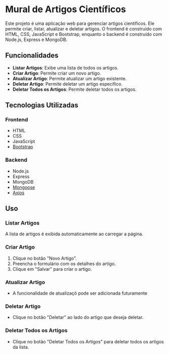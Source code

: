 # Mural de Artigos Científicos

Este projeto é uma aplicação web para gerenciar artigos científicos. Ele permite criar, listar, atualizar e deletar artigos. O frontend é construído com HTML, CSS, JavaScript e Bootstrap, enquanto o backend é construído com Node.js, Express e MongoDB.

## Funcionalidades

- **Listar Artigos**: Exibe uma lista de todos os artigos.
- **Criar Artigo**: Permite criar um novo artigo.
- **Atualizar Artigo**: Permite atualizar um artigo existente.
- **Deletar Artigo**: Permite deletar um artigo específico.
- **Deletar Todos os Artigos**: Permite deletar todos os artigos.

## Tecnologias Utilizadas

### Frontend

- HTML
- CSS
- JavaScript
- [Bootstrap](https://getbootstrap.com/)

### Backend

- Node.js
- Express
- MongoDB
- [Mongoose](https://mongoosejs.com/)
- [Axios](https://axios-http.com/)

## Uso

### Listar Artigos

A lista de artigos é exibida automaticamente ao carregar a página.

### Criar Artigo

1. Clique no botão "Novo Artigo".
2. Preencha o formulário com os detalhes do artigo.
3. Clique em "Salvar" para criar o artigo.

### Atualizar Artigo

- A funcionalidade de atualizaçõ pode ser adicionada futuramente

### Deletar Artigo

- Clique no botão "Deletar" ao lado do artigo que deseja deletar.

### Deletar Todos os Artigos

- Clique no botão "Deletar Todos os Artigos" para deletar todos os artigos da lista.

